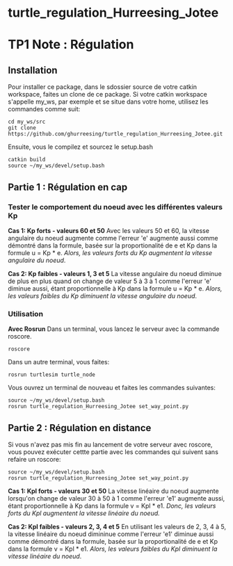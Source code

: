 # turtle_regulation_Hurreesing_Jotee

# TP1 Note : Régulation

## Installation
Pour installer ce package, dans le sdossier source de votre catkin workspace, faites un clone de ce package. Si votre catkin workspace s'appelle my_ws, par exemple et se situe dans votre home, utilisez les commandes comme suit:

```
cd my_ws/src
git clone https://github.com/ghurreesing/turtle_regulation_Hurreesing_Jotee.git
```

Ensuite, vous le compilez et sourcez le setup.bash

```
catkin build
source ~/my_ws/devel/setup.bash
```

## Partie 1 : Régulation en cap

### Tester le comportement du noeud avec les différentes valeurs Kp

**Cas 1: Kp forts - valeurs 60 et 50**
Avec les valeurs 50 et 60, la vitesse angulaire du noeud augmente comme l'erreur 'e' augmente aussi comme démontré dans la formule, basée sur la proportionalité de e et Kp dans la formule u = Kp * e. _Alors, les valeurs forts du Kp augmentent la vitesse angulaire du noeud_.

**Cas 2: Kp faibles - valeurs 1, 3 et 5**
La vitesse angulaire du noeud diminue de plus en plus quand on change de valeur 5 à 3 à 1 comme l'erreur 'e' diminue aussi, étant proportionnelle à Kp dans la formule u = Kp * e. _Alors, les valeurs faibles du Kp diminuent la vitesse angulaire du noeud_.

### Utilisation

**Avec Rosrun**
Dans un terminal, vous lancez le serveur avec la commande roscore.
```
roscore
```
Dans un autre terminal, vous faites:
```
rosrun turtlesim turtle_node
```
Vous ouvrez un terminal de nouveau et faites les commandes suivantes:
```
source ~/my_ws/devel/setup.bash
rosrun turtle_regulation_Hurreesing_Jotee set_way_point.py 
```

## Partie 2 : Régulation en distance

Si vous n'avez pas mis fin au lancement de votre serveur avec roscore, vous pouvez exécuter cettte partie avec les commandes qui suivent sans refaire un roscore:

```
source ~/my_ws/devel/setup.bash
rosrun turtle_regulation_Hurreesing_Jotee set_way_point.py
```

**Cas 1: Kpl forts - valeurs 30 et 50**
La vitesse linéaire du noeud augmente lorsqu'on change de valeur 30 à 50 à 1 comme l'erreur 'e1' augmente aussi, étant proportionnelle à Kp dans la formule v = Kpl * e1. _Donc, les valeurs forts du Kpl augmentent la vitesse linéaire du noeud._

**Cas 2: Kpl faibles - valeurs 2, 3, 4 et 5**
En utilisant les valeurs de 2, 3, 4 à 5, la vitesse linéaire du noeud dimininue comme l'erreur 'e1' diminue aussi comme démontré dans la formule, basée sur la proportionalité de e et Kp dans la formule v = Kpl * e1. _Alors, les valeurs faibles du Kpl diminuent la vitesse linéaire du noeud_.

